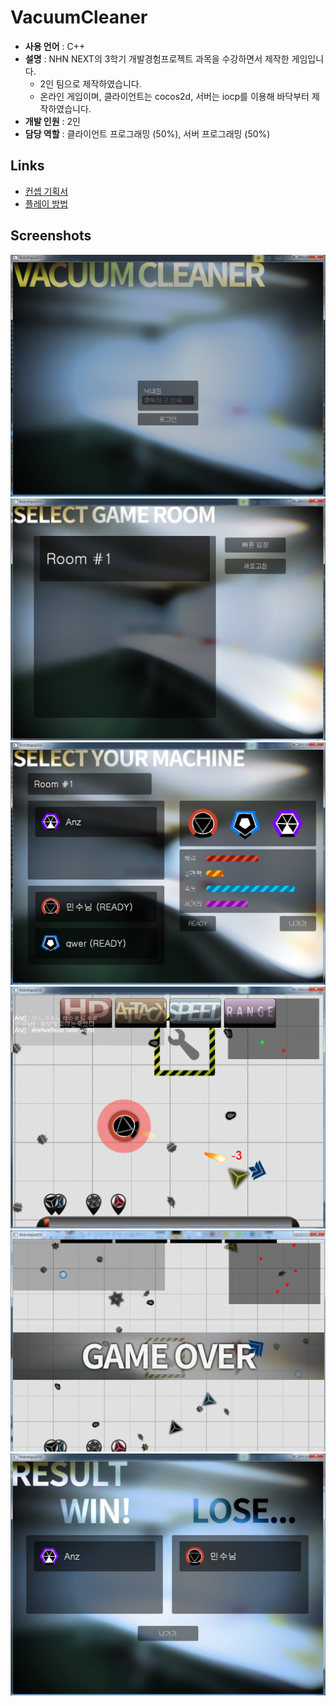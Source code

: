 VacuumCleaner
====

* __사용 언어__ : C++
* __설명__ : NHN NEXT의 3학기 개발경험프로젝트 과목을 수강하면서 제작한 게임입니다.
  * 2인 팀으로 제작하였습니다.
  * 온라인 게임이며, 클라이언트는 cocos2d, 서버는 iocp를 이용해 바닥부터 제작하였습니다.
* __개발 인원__ : 2인
* __담당 역할__ : 클라이언트 프로그래밍 (50%), 서버 프로그래밍 (50%) 

Links
----
* [컨셉 기획서](https://docs.google.com/document/d/16gD7MowB0o4ZP13gcutiGXxGiiw915KenK5swTuI444/edit)
* [플레이 방법](https://github.com/SubwayRocketTeam/game/blob/master/doc/HowToPlay.md)

Screenshots
----
![a](img/screenshot1.jpg)<br>
![b](img/screenshot2.jpg)<br>
![c](img/screenshot3.jpg)<br>
![d](img/screenshot4.jpg)<br>
![e](img/screenshot5.jpg)<br>
![f](img/screenshot6.jpg)
